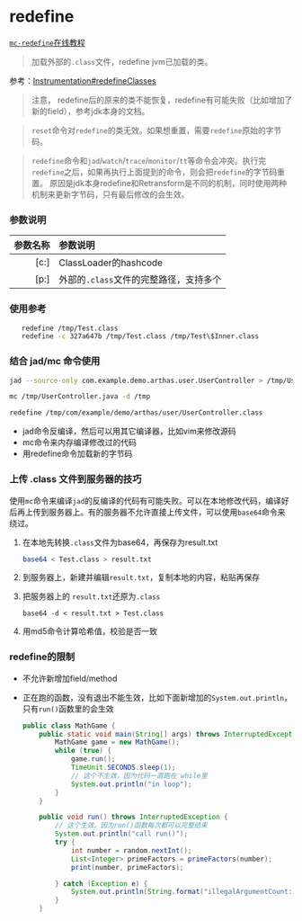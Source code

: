 redefine
===

[`mc-redefine`在线教程](https://arthas.aliyun.com/doc/arthas-tutorials?language=cn&id=command-mc-redefine)

> 加载外部的`.class`文件，redefine jvm已加载的类。

参考：[Instrumentation#redefineClasses](https://docs.oracle.com/javase/8/docs/api/java/lang/instrument/Instrumentation.html#redefineClasses-java.lang.instrument.ClassDefinition...-)

> 注意， redefine后的原来的类不能恢复，redefine有可能失败（比如增加了新的field），参考jdk本身的文档。

> `reset`命令对`redefine`的类无效。如果想重置，需要`redefine`原始的字节码。

> `redefine`命令和`jad`/`watch`/`trace`/`monitor`/`tt`等命令会冲突。执行完`redefine`之后，如果再执行上面提到的命令，则会把`redefine`的字节码重置。
> 原因是jdk本身redefine和Retransform是不同的机制，同时使用两种机制来更新字节码，只有最后修改的会生效。

### 参数说明

|参数名称|参数说明|
|---:|:---|
|[c:]|ClassLoader的hashcode|
|[p:]|外部的`.class`文件的完整路径，支持多个|



### 使用参考

```bash
   redefine /tmp/Test.class
   redefine -c 327a647b /tmp/Test.class /tmp/Test\$Inner.class
```

### 结合 jad/mc 命令使用

```bash
jad --source-only com.example.demo.arthas.user.UserController > /tmp/UserController.java

mc /tmp/UserController.java -d /tmp

redefine /tmp/com/example/demo/arthas/user/UserController.class
```

* jad命令反编译，然后可以用其它编译器，比如vim来修改源码
* mc命令来内存编译修改过的代码
* 用redefine命令加载新的字节码

### 上传 .class 文件到服务器的技巧

使用`mc`命令来编译`jad`的反编译的代码有可能失败。可以在本地修改代码，编译好后再上传到服务器上。有的服务器不允许直接上传文件，可以使用`base64`命令来绕过。

1. 在本地先转换`.class`文件为base64，再保存为result.txt

    ```bash
    base64 < Test.class > result.txt
    ```

2. 到服务器上，新建并编辑`result.txt`，复制本地的内容，粘贴再保存

3. 把服务器上的 `result.txt`还原为`.class`

    ```
    base64 -d < result.txt > Test.class
    ```

4. 用md5命令计算哈希值，校验是否一致

### redefine的限制

* 不允许新增加field/method
* 正在跑的函数，没有退出不能生效，比如下面新增加的`System.out.println`，只有`run()`函数里的会生效

    ```java
    public class MathGame {
        public static void main(String[] args) throws InterruptedException {
            MathGame game = new MathGame();
            while (true) {
                game.run();
                TimeUnit.SECONDS.sleep(1);
                // 这个不生效，因为代码一直跑在 while里
                System.out.println("in loop");
            }
        }

        public void run() throws InterruptedException {
            // 这个生效，因为run()函数每次都可以完整结束
            System.out.println("call run()");
            try {
                int number = random.nextInt();
                List<Integer> primeFactors = primeFactors(number);
                print(number, primeFactors);

            } catch (Exception e) {
                System.out.println(String.format("illegalArgumentCount:%3d, ", illegalArgumentCount) + e.getMessage());
            }
        }
```